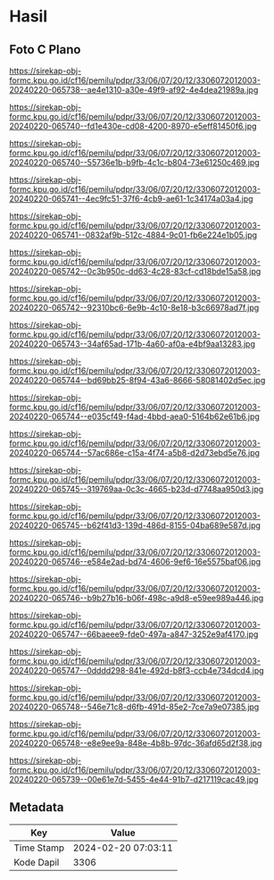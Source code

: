# Hasil

## Foto C Plano

https://sirekap-obj-formc.kpu.go.id/cf16/pemilu/pdpr/33/06/07/20/12/3306072012003-20240220-065738--ae4e1310-a30e-49f9-af92-4e4dea21989a.jpg

https://sirekap-obj-formc.kpu.go.id/cf16/pemilu/pdpr/33/06/07/20/12/3306072012003-20240220-065740--fd1e430e-cd08-4200-8970-e5eff81450f6.jpg

https://sirekap-obj-formc.kpu.go.id/cf16/pemilu/pdpr/33/06/07/20/12/3306072012003-20240220-065740--55736e1b-b9fb-4c1c-b804-73e61250c469.jpg

https://sirekap-obj-formc.kpu.go.id/cf16/pemilu/pdpr/33/06/07/20/12/3306072012003-20240220-065741--4ec9fc51-37f6-4cb9-ae61-1c34174a03a4.jpg

https://sirekap-obj-formc.kpu.go.id/cf16/pemilu/pdpr/33/06/07/20/12/3306072012003-20240220-065741--0832af9b-512c-4884-9c01-fb6e224e1b05.jpg

https://sirekap-obj-formc.kpu.go.id/cf16/pemilu/pdpr/33/06/07/20/12/3306072012003-20240220-065742--0c3b950c-dd63-4c28-83cf-cd18bde15a58.jpg

https://sirekap-obj-formc.kpu.go.id/cf16/pemilu/pdpr/33/06/07/20/12/3306072012003-20240220-065742--92310bc6-6e9b-4c10-8e18-b3c66978ad7f.jpg

https://sirekap-obj-formc.kpu.go.id/cf16/pemilu/pdpr/33/06/07/20/12/3306072012003-20240220-065743--34af65ad-171b-4a60-af0a-e4bf9aa13283.jpg

https://sirekap-obj-formc.kpu.go.id/cf16/pemilu/pdpr/33/06/07/20/12/3306072012003-20240220-065744--bd69bb25-8f94-43a6-8666-58081402d5ec.jpg

https://sirekap-obj-formc.kpu.go.id/cf16/pemilu/pdpr/33/06/07/20/12/3306072012003-20240220-065744--e035cf49-f4ad-4bbd-aea0-5164b62e61b6.jpg

https://sirekap-obj-formc.kpu.go.id/cf16/pemilu/pdpr/33/06/07/20/12/3306072012003-20240220-065744--57ac686e-c15a-4f74-a5b8-d2d73ebd5e76.jpg

https://sirekap-obj-formc.kpu.go.id/cf16/pemilu/pdpr/33/06/07/20/12/3306072012003-20240220-065745--319769aa-0c3c-4665-b23d-d7748aa950d3.jpg

https://sirekap-obj-formc.kpu.go.id/cf16/pemilu/pdpr/33/06/07/20/12/3306072012003-20240220-065745--b62f41d3-139d-486d-8155-04ba689e587d.jpg

https://sirekap-obj-formc.kpu.go.id/cf16/pemilu/pdpr/33/06/07/20/12/3306072012003-20240220-065746--e584e2ad-bd74-4606-9ef6-16e5575baf06.jpg

https://sirekap-obj-formc.kpu.go.id/cf16/pemilu/pdpr/33/06/07/20/12/3306072012003-20240220-065746--b9b27b16-b06f-498c-a9d8-e59ee989a446.jpg

https://sirekap-obj-formc.kpu.go.id/cf16/pemilu/pdpr/33/06/07/20/12/3306072012003-20240220-065747--66baeee9-fde0-497a-a847-3252e9af4170.jpg

https://sirekap-obj-formc.kpu.go.id/cf16/pemilu/pdpr/33/06/07/20/12/3306072012003-20240220-065747--0dddd298-841e-492d-b8f3-ccb4e734dcd4.jpg

https://sirekap-obj-formc.kpu.go.id/cf16/pemilu/pdpr/33/06/07/20/12/3306072012003-20240220-065748--546e71c8-d6fb-491d-85e2-7ce7a9e07385.jpg

https://sirekap-obj-formc.kpu.go.id/cf16/pemilu/pdpr/33/06/07/20/12/3306072012003-20240220-065748--e8e9ee9a-848e-4b8b-97dc-36afd65d2f38.jpg

https://sirekap-obj-formc.kpu.go.id/cf16/pemilu/pdpr/33/06/07/20/12/3306072012003-20240220-065739--00e61e7d-5455-4e44-91b7-d217119cac49.jpg


## Metadata

| Key        | Value               |
| ---------- | ------------------- |
| Time Stamp | 2024-02-20 07:03:11 |
| Kode Dapil | 3306                |



